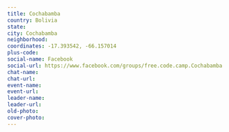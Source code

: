 ```yaml
---
title: Cochabamba
country: Bolivia
state: 
city: Cochabamba
neighborhood: 
coordinates: -17.393542, -66.157014
plus-code:
social-name: Facebook
social-url: https://www.facebook.com/groups/free.code.camp.Cochabamba
chat-name:
chat-url:
event-name:
event-url:
leader-name:
leader-url:
old-photo: 
cover-photo:
---
```

